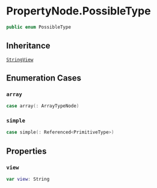 # PropertyNode.PossibleType

``` swift
public enum PossibleType
```

## Inheritance

[`StringView`](./StringView)

## Enumeration Cases

### `array`

``` swift
case array(: ArrayTypeNode)
```

### `simple`

``` swift
case simple(: Referenced<PrimitiveType>)
```

## Properties

### `view`

``` swift
var view: String
```
